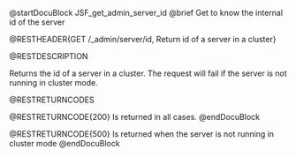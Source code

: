 
@startDocuBlock JSF_get_admin_server_id
@brief Get to know the internal id of the server

@RESTHEADER{GET /_admin/server/id, Return id of a server in a cluster}

@RESTDESCRIPTION

Returns the id of a server in a cluster. The request will fail if the
server is not running in cluster mode.

@RESTRETURNCODES

@RESTRETURNCODE{200}
Is returned in all cases.
@endDocuBlock

@RESTRETURNCODE{500}
Is returned when the server is not running in cluster mode
@endDocuBlock

